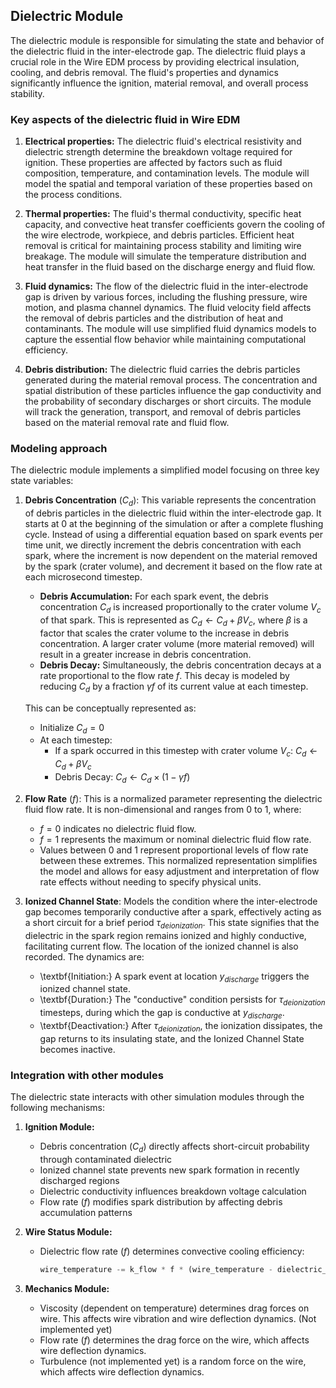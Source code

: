 ## Dielectric Module

The dielectric module is responsible for simulating the state and behavior of the dielectric fluid in the inter-electrode gap. The dielectric fluid plays a crucial role in the Wire EDM process by providing electrical insulation, cooling, and debris removal. The fluid's properties and dynamics significantly influence the ignition, material removal, and overall process stability.

### Key aspects of the dielectric fluid in Wire EDM

1. **Electrical properties:** The dielectric fluid's electrical resistivity and dielectric strength determine the breakdown voltage required for ignition. These properties are affected by factors such as fluid composition, temperature, and contamination levels. The module will model the spatial and temporal variation of these properties based on the process conditions.

2. **Thermal properties:** The fluid's thermal conductivity, specific heat capacity, and convective heat transfer coefficients govern the cooling of the wire electrode, workpiece, and debris particles. Efficient heat removal is critical for maintaining process stability and limiting wire breakage. The module will simulate the temperature distribution and heat transfer in the fluid based on the discharge energy and fluid flow.

3. **Fluid dynamics:** The flow of the dielectric fluid in the inter-electrode gap is driven by various forces, including the flushing pressure, wire motion, and plasma channel dynamics. The fluid velocity field affects the removal of debris particles and the distribution of heat and contaminants. The module will use simplified fluid dynamics models to capture the essential flow behavior while maintaining computational efficiency.

4. **Debris distribution:** The dielectric fluid carries the debris particles generated during the material removal process. The concentration and spatial distribution of these particles influence the gap conductivity and the probability of secondary discharges or short circuits. The module will track the generation, transport, and removal of debris particles based on the material removal rate and fluid flow.

### Modeling approach

The dielectric module implements a simplified model focusing on three key state variables:

1. **Debris Concentration** ($C_d$):  This variable represents the concentration of debris particles in the dielectric fluid within the inter-electrode gap. It starts at 0 at the beginning of the simulation or after a complete flushing cycle.  Instead of using a differential equation based on spark events per time unit, we directly increment the debris concentration with each spark, where the increment is now dependent on the material removed by the spark (crater volume), and decrement it based on the flow rate at each microsecond timestep.

   - **Debris Accumulation:** For each spark event, the debris concentration $C_d$ is increased proportionally to the crater volume $V_c$ of that spark.  This is represented as $C_d \leftarrow C_d + \beta V_c$, where $\beta$ is a factor that scales the crater volume to the increase in debris concentration.  A larger crater volume (more material removed) will result in a greater increase in debris concentration.
   - **Debris Decay:**  Simultaneously, the debris concentration decays at a rate proportional to the flow rate $f$.  This decay is modeled by reducing $C_d$ by a fraction $\gamma f$ of its current value at each timestep.

   This can be conceptually represented as:

   - Initialize $C_d = 0$
   - At each timestep:
     - If a spark occurred in this timestep with crater volume $V_c$: $C_d \leftarrow C_d + \beta V_c$
     - Debris Decay: $C_d \leftarrow C_d \times (1 - \gamma f)$


2. **Flow Rate** ($f$): This is a normalized parameter representing the dielectric fluid flow rate. It is non-dimensional and ranges from 0 to 1, where:
   - $f = 0$ indicates no dielectric fluid flow.
   - $f = 1$ represents the maximum or nominal dielectric fluid flow rate.
   - Values between 0 and 1 represent proportional levels of flow rate between these extremes.
   This normalized representation simplifies the model and allows for easy adjustment and interpretation of flow rate effects without needing to specify physical units.

3. **Ionized Channel State**:  Models the condition where the inter-electrode gap becomes temporarily conductive after a spark, effectively acting as a short circuit for a brief period $\tau_{deionization}$.  This state signifies that the dielectric in the spark region remains ionized and highly conductive, facilitating current flow.  The location of the ionized channel is also recorded.
   The dynamics are:

   - \textbf{Initiation:} A spark event at location $y_{discharge}$ triggers the ionized channel state.
   - \textbf{Duration:} The "conductive" condition persists for $\tau_{deionization}$ timesteps, during which the gap is conductive at $y_{discharge}$.
   - \textbf{Deactivation:} After $\tau_{deionization}$, the ionization dissipates, the gap returns to its insulating state, and the Ionized Channel State becomes inactive.


### Integration with other modules

The dielectric state interacts with other simulation modules through the following mechanisms:

1. **Ignition Module:**
   - Debris concentration ($C_d$) directly affects short-circuit probability through contaminated dielectric
   - Ionized channel state prevents new spark formation in recently discharged regions
   - Dielectric conductivity influences breakdown voltage calculation
   - Flow rate ($f$) modifies spark distribution by affecting debris accumulation patterns

2. **Wire Status Module:**
   - Dielectric flow rate ($f$) determines convective cooling efficiency:
     ```python
     wire_temperature -= k_flow * f * (wire_temperature - dielectric_temperature)
     ```
3. **Mechanics Module:**
    - Viscosity (dependent on temperature) determines drag forces on wire. This affects wire vibration and wire deflection dynamics. (Not implemented yet)
    - Flow rate ($f$) determines the drag force on the wire, which affects wire deflection dynamics.
    - Turbulence (not implemented yet) is a random force on the wire, which affects wire deflection dynamics.